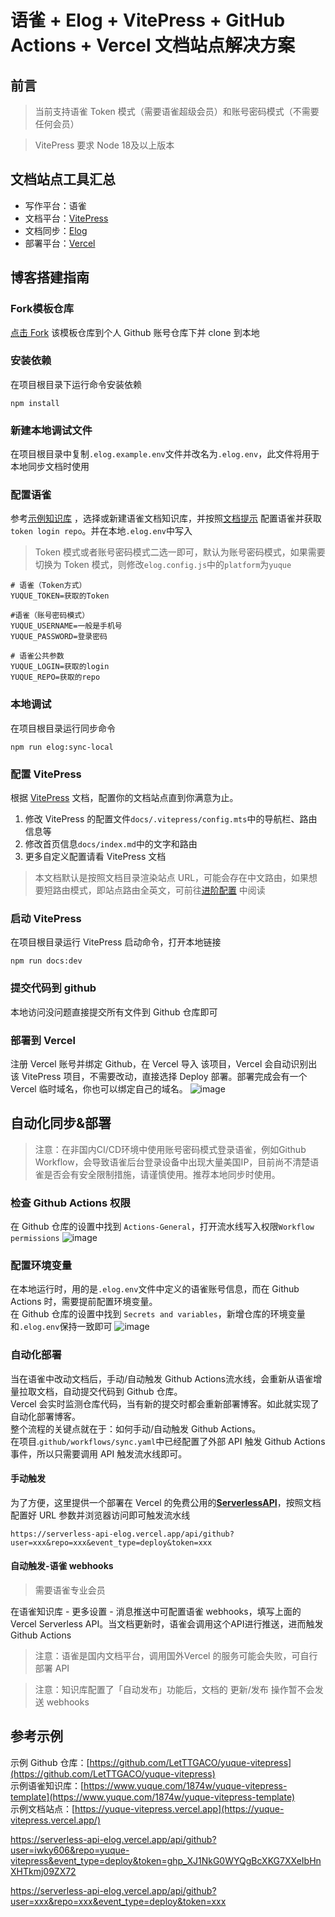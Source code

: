 # 语雀 + Elog + VitePress + GitHub Actions + Vercel 文档站点解决方案

## 前言

> 当前支持语雀 Token 模式（需要语雀超级会员）和账号密码模式（不需要任何会员）

> VitePress 要求 Node 18及以上版本

## 文档站点工具汇总

- 写作平台：语雀
- 文档平台：[VitePress](https://vitepress.dev/)
- 文档同步：[Elog](https://github.com/LetTTGACO/elog)
- 部署平台：[Vercel](https://vercel.com)

## 博客搭建指南

### Fork模板仓库

[点击 Fork](https://github.com/elog-x/yuque-vitepress/fork) 该模板仓库到个人 Github 账号仓库下并 clone 到本地

### 安装依赖

在项目根目录下运行命令安装依赖

```shell
npm install
```

### 新建本地调试文件

在项目根目录中复制`.elog.example.env`文件并改名为`.elog.env`，此文件将用于本地同步文档时使用

### 配置语雀

参考[示例知识库](https://www.yuque.com/1874w/yuque-vitepress-template)
，选择或新建语雀文档知识库，并按照[文档提示](https://elog.1874.cool/notion/gvnxobqogetukays#login)
配置语雀并获取 `token login repo`。并在本地`.elog.env`中写入
> Token 模式或者账号密码模式二选一即可，默认为账号密码模式，如果需要切换为 Token 模式，则修改`elog.config.js`中的`platform`为`yuque`

```text
# 语雀（Token方式）
YUQUE_TOKEN=获取的Token

#语雀（账号密码模式）
YUQUE_USERNAME=一般是手机号
YUQUE_PASSWORD=登录密码

# 语雀公共参数
YUQUE_LOGIN=获取的login
YUQUE_REPO=获取的repo
```

### 本地调试

在项目根目录运行同步命令

```shell
npm run elog:sync-local
```

### 配置 VitePress

根据 [VitePress](https://vitepress.dev/) 文档，配置你的文档站点直到你满意为止。

1. 修改 VitePress 的配置文件`docs/.vitepress/config.mts`中的导航栏、路由信息等
2. 修改首页信息`docs/index.md`中的文字和路由
3. 更多自定义配置请看 VitePress 文档

> 本文档默认是按照文档目录渲染站点
> URL，可能会存在中文路由，如果想要短路由模式，即站点路由全英文，可前往[进阶配置](https://yuque-vitepress.vercel.app/docs/%E8%BF%9B%E9%98%B6%E9%85%8D%E7%BD%AE/VitePress%E7%9F%AD%E8%B7%AF%E7%94%B1%E6%A8%A1%E5%BC%8F)
> 中阅读

### 启动 VitePress

在项目根目录运行 VitePress 启动命令，打开本地链接

```shell
npm run docs:dev
```

### 提交代码到 github

本地访问没问题直接提交所有文件到 Github 仓库即可

### 部署到 Vercel

注册 Vercel 账号并绑定 Github，在 Vercel 导入 该项目，Vercel 会自动识别出该 VitePress 项目，不需要改动，直接选择 Deploy
部署。部署完成会有一个 Vercel 临时域名，你也可以绑定自己的域名。
![image](https://image.1874.cool/1874/202311190122060.png)

## 自动化同步&部署
> 注意：在非国内CI/CD环境中使用账号密码模式登录语雀，例如Github Workflow，会导致语雀后台登录设备中出现大量美国IP，目前尚不清楚语雀是否会有安全限制措施，请谨慎使用。推荐本地同步时使用。

### 检查 Github Actions 权限

在 Github 仓库的设置中找到 `Actions-General`，打开流水线写入权限`Workflow permissions`
![image](https://image.1874.cool/1874/202311190123718.png)

### 配置环境变量

在本地运行时，用的是`.elog.env`文件中定义的语雀账号信息，而在 Github Actions 时，需要提前配置环境变量。  
在 Github 仓库的设置中找到 `Secrets and variables`，新增仓库的环境变量和`.elog.env`保持一致即可
![image](https://image.1874.cool/1874/202311190147017.jpg)

### 自动化部署

当在语雀中改动文档后，手动/自动触发 Github Actions流水线，会重新从语雀增量拉取文档，自动提交代码到 Github 仓库。  
Vercel 会实时监测仓库代码，当有新的提交时都会重新部署博客。如此就实现了自动化部署博客。  
整个流程的关键点就在于：如何手动/自动触发 Github Actions。  
在项目.`github/workflows/sync.yaml`中已经配置了外部 API 触发 Github Actions 事件，所以只需要调用 API 触发流水线即可。

#### 手动触发

为了方便，这里提供一个部署在 Vercel 的免费公用的[**ServerlessAPI**](https://github.com/elog-x/serverless-api)，按照文档配置好
URL 参数并浏览器访问即可触发流水线

```shell
https://serverless-api-elog.vercel.app/api/github?user=xxx&repo=xxx&event_type=deploy&token=xxx
```

#### 自动触发-语雀 webhooks
> 需要语雀专业会员

在语雀知识库 - 更多设置 - 消息推送中可配置语雀 webhooks，填写上面的 Vercel Serverless API。当文档更新时，语雀会调用这个API进行推送，进而触发
Github Actions
> 注意：语雀是国内文档平台，调用国外Vercel 的服务可能会失败，可自行部署 API

> 注意：知识库配置了「自动发布」功能后，文档的 更新/发布 操作暂不会发送 webhooks

## 参考示例

示例 Github 仓库：[https://github.com/LetTTGACO/yuque-vitepress](https://github.com/LetTTGACO/yuque-vitepress)  
示例语雀知识库：[https://www.yuque.com/1874w/yuque-vitepress-template](https://www.yuque.com/1874w/yuque-vitepress-template)  
示例文档站点：[https://yuque-vitepress.vercel.app](https://yuque-vitepress.vercel.app/)  

https://serverless-api-elog.vercel.app/api/github?user=iwky606&repo=yuque-vitepress&event_type=deploy&token=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

https://serverless-api-elog.vercel.app/api/github?user=xxx&repo=xxx&event_type=deploy&token=xxx